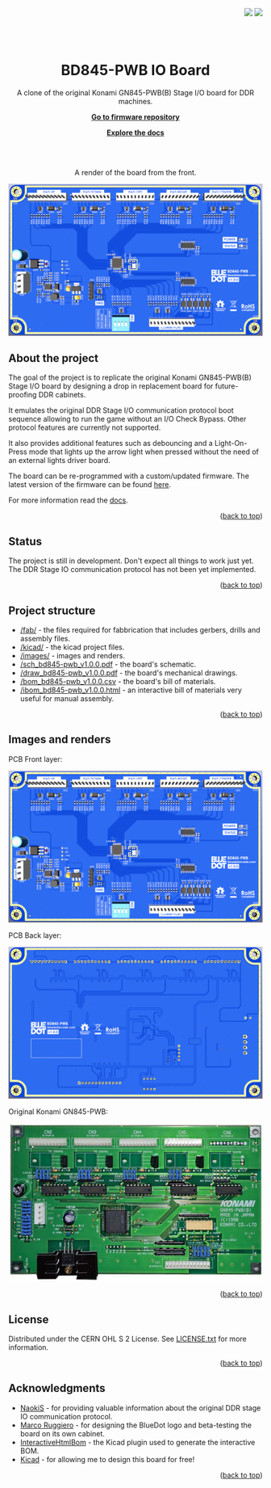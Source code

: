 <p align="right">
    <a name="readme-top"></a>
    <a href="/LICENSE.txt"><img src="https://img.shields.io/badge/license-CERN OHL S 2-green" /></a> <a href=""><img src="https://img.shields.io/badge/version-1.0.0-green" /></a> 
</p>
<br><br>
<p align="center">
    <h1 align="center">BD845-PWB IO Board</h1>
    <p align="center">A clone of the original Konami GN845-PWB(B) Stage I/O board for DDR machines.</p>
    <p align="center"><strong><a href="https://github.com/bluedot-arcade/bd845-pwb-firmware">Go to firmware repository</a></strong></p>
    <p align="center"><strong><a href="https://docs.bluedotarcade.com/boards/bd845-pwb">Explore the docs</a></strong></p>
    <br><br>
</p>

<p align="center">A render of the board from the front.</p>

![BD845-PWB Front](images/bd845-pwb-front.png?raw=true)

## About the project

The goal of the project is to replicate the original Konami GN845-PWB(B) Stage I/O board by designing a drop in replacement board for future-proofing DDR cabinets.

It emulates the original DDR Stage I/O communication protocol boot sequence allowing to run the game without an I/O Check Bypass. Other protocol features are currently not supported.

It also provides additional features such as debouncing and a Light-On-Press mode that lights up the arrow light when pressed without the need of an external lights driver board.

The board can be re-programmed with a custom/updated firmware. The latest version of the firmware can be found [here](https://github.com/bluedot-arcade/bd845-pwb-firmware).

For more information read the [docs](https://docs.bluedotarcade.com/boards/bd845-pwb).

<p align="right">(<a href="#readme-top">back to top</a>)</p>

## Status

The project is still in development. Don't expect all things to work just yet.
The DDR Stage IO communication protocol has not been yet implemented.

<p align="right">(<a href="#readme-top">back to top</a>)</p>

## Project structure

* [/fab/](/fab/) - the files required for fabbrication that includes gerbers, drills and assembly files.
* [/kicad/](/kicad/) -  the kicad project files.
* [/images/](/images/) - images and renders.
* [/sch_bd845-pwb_v1.0.0.pdf](/sch_bd845-pwb_v1.0.0.pdf) - the board's schematic.
* [/draw_bd845-pwb_v1.0.0.pdf](/draw_bd845-pwb_v1.0.0.pdf) - the board's mechanical drawings.
* [/bom_bd845-pwb_v1.0.0.csv](/bom_bd845-pwb_v1.0.0.csv) - the board's bill of materials.
* [/ibom_bd845-pwb_v1.0.0.html](/ibom_bd845-pwb_v1.0.0.html) - an interactive bill of materials very useful for manual assembly.

<p align="right">(<a href="#readme-top">back to top</a>)</p>

## Images and renders

PCB Front layer:

![BD845-PWB Front](images/bd845-pwb-front.png?raw=true)

PCB Back layer:

![BD845-PWB Back](images/bd845-pwb-back.png?raw=true)

Original Konami GN845-PWB:

![GN845-PWB Front](images/konami-gn845-pwb-front.jpg?raw=true)

<p align="right">(<a href="#readme-top">back to top</a>)</p>

## License

Distributed under the CERN OHL S 2 License. See [LICENSE.txt] for more information.

<p align="right">(<a href="#readme-top">back to top</a>)</p>

## Acknowledgments

* [NaokiS] - for providing valuable information about the original DDR stage IO communication protocol.
* [Marco Ruggiero] - for designing the BlueDot logo and beta-testing the board on its own cabinet.
* [InteractiveHtmlBom] - the Kicad plugin used to generate the interactive BOM.
* [Kicad] - for allowing me to design this board for free!

<p align="right">(<a href="#readme-top">back to top</a>)</p>


[NaokiS]: http://nsaito.co.uk/
[Marco Ruggiero]: https://www.instagram.com/ruggiero.design/
[InteractiveHtmlBom]: https://github.com/openscopeproject/InteractiveHtmlBom
[Kicad]: https://www.kicad.org/
[LICENSE.txt]: /LICENSE.txtschematic